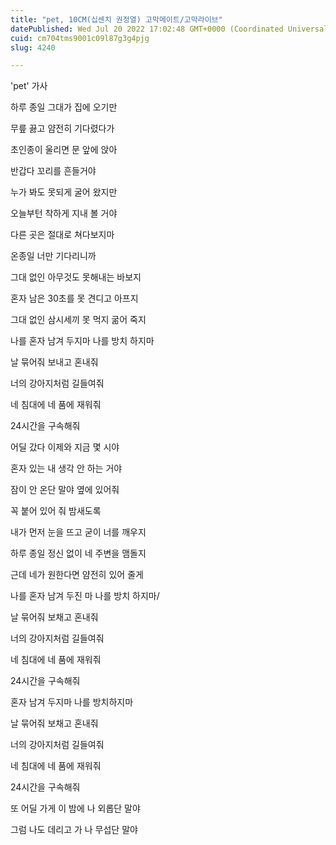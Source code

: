 ```yaml
---
title: "pet, 10CM(십센치 권정열) 고막메이트/고막라이브"
datePublished: Wed Jul 20 2022 17:02:48 GMT+0000 (Coordinated Universal Time)
cuid: cm704tms9001c09l87g3g4pjg
slug: 4240

---
```



'pet' 가사

하루 종일 그대가 집에 오기만

무릎 끓고 얌전히 기다렸다가

초인종이 울리면 문 앞에 앉아

반갑다 꼬리를 흔들거야

누가 봐도 못되게 굴어 왔지만

오늘부턴 착하게 지내 볼 거야

다른 곳은 절대로 쳐다보지마

온종일 너만 기다리니까

그대 없인 아무것도 못해내는 바보지

혼자 남은 30초를 못 견디고 아프지

그대 없인 삼시세끼 못 먹지 굶어 죽지

나를 혼자 남겨 두지마 나를 방치 하지마

날 묶어줘 보내고 혼내줘

너의 강아지처럼 길들여줘

네 침대에 네 품에 재워줘

24시간을 구속해줘

어딜 갔다 이제와 지금 몇 시야

혼자 있는 내 생각 안 하는 거야

잠이 안 온단 말야 옆에 있어줘

꼭 붙어 있어 줘 밤새도록

내가 먼저 눈을 뜨고 굳이 너를 깨우지

하루 종일 정신 없이 네 주변을 맴돌지

근데 네가 원한다면 얌전히 있어 줄게

나를 혼자 남겨 두진 마 나를 방치 하지마/

날 묶어줘 보채고 혼내줘

너의 강아지처럼 길들여줘

네 침대에 네 품에 재워줘

24시간을 구속해줘

혼자 남겨 두지마 나를 방치하지마

날 묶어줘 보채고 혼내줘

너의 강아지처럼 길들여줘

네 침대에 네 품에 재워줘

24시간을 구속해줘

또 어딜 가게 이 밤에 나 외롭단 말야

그럼 나도 데리고 가 나 무섭단 말야